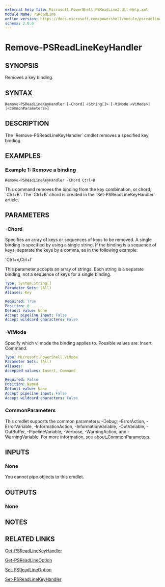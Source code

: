 ```yaml
---
external help file: Microsoft.PowerShell.PSReadLine2.dll-Help.xml
Module Name: PSReadLine
online version: https://docs.microsoft.com/powershell/module/psreadline/remove-psreadlinekeyhandler?view=powershell-7.1&WT.mc_id=ps-gethelp
schema: 2.0.0
---
```


# Remove-PSReadLineKeyHandler

## SYNOPSIS
Removes a key binding.

## SYNTAX

```
Remove-PSReadLineKeyHandler [-Chord] <String[]> [-ViMode <ViMode>] [<CommonParameters>]
```

## DESCRIPTION
The \`Remove-PSReadLineKeyHandler\` cmdlet removes a specified key binding.

## EXAMPLES

### Example 1: Remove a binding
```
Remove-PSReadLineKeyHandler -Chord Ctrl+B
```

This command removes the binding from the key combination, or chord, \`Ctrl+B\`.
The \`Ctrl+B\` chord is created in the \`Set-PSReadLineKeyHandler\` article.

## PARAMETERS

### -Chord
Specifies an array of keys or sequences of keys to be removed.
A single binding is specified by using a single string.
If the binding is a sequence of keys, separate the keys by a comma, as in the following example:

\`Ctrl+x,Ctrl+l\`

This parameter accepts an array of strings.
Each string is a separate binding, not a sequence of keys for a single binding.

```yaml
Type: System.String[]
Parameter Sets: (All)
Aliases: Key

Required: True
Position: 0
Default value: None
Accept pipeline input: False
Accept wildcard characters: False
```

### -ViMode
Specify which vi mode the binding applies to.
Possible values are: Insert, Command.

```yaml
Type: Microsoft.PowerShell.ViMode
Parameter Sets: (All)
Aliases:
Accepted values: Insert, Command

Required: False
Position: Named
Default value: None
Accept pipeline input: False
Accept wildcard characters: False
```

### CommonParameters
This cmdlet supports the common parameters: -Debug, -ErrorAction, -ErrorVariable, -InformationAction, -InformationVariable, -OutVariable, -OutBuffer, -PipelineVariable, -Verbose, -WarningAction, and -WarningVariable. For more information, see [about_CommonParameters](http://go.microsoft.com/fwlink/?LinkID=113216).

## INPUTS

### None
You cannot pipe objects to this cmdlet.

## OUTPUTS

### None
## NOTES

## RELATED LINKS

[Get-PSReadLineKeyHandler]()

[Get-PSReadLineOption]()

[Set-PSReadLineOption]()

[Set-PSReadLineKeyHandler]()

